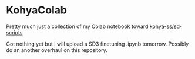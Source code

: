 # KohyaColab
Pretty much just a collection of my Colab notebook toward [kohya-ss/sd-scripts](https://github.com/kohya-ss/sd-scripts?tab=readme-ov-file)

Got nothing yet but I will upload a SD3 finetuning .ipynb tomorrow. Possibly do an another overhaul on this repository.
